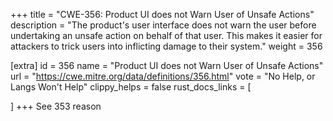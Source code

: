 +++
title = "CWE-356: Product UI does not Warn User of Unsafe Actions"
description	= "The product's user interface does not warn the user before undertaking an unsafe action on behalf of that user. This makes it easier for attackers to trick users into inflicting damage to their system."
weight = 356

[extra]
id = 356
name = "Product UI does not Warn User of Unsafe Actions"
url = "https://cwe.mitre.org/data/definitions/356.html"
vote = "No Help, or Langs Won't Help"
clippy_helps = false
rust_docs_links = [
	
]
+++
See 353 reason 
